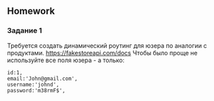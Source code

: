 ##  Homework

### Задание 1
Требуется создать динамический роутинг для юзера по аналогии с продуктами.
https://fakestoreapi.com/docs
Чтобы было проще не используйте все поля юзера - а только: 
```
id:1,
email:'John@gmail.com',
username:'johnd',
password:'m38rmF$',
```
